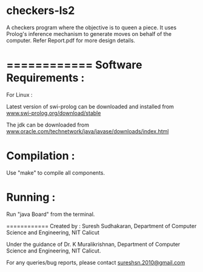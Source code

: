 checkers-ls2
============

A checkers program where the objective is to queen a piece. It uses Prolog's inference mechanism to generate moves on behalf of the computer. Refer Report.pdf for more design details.

============
Software Requirements : 
============

For Linux :

Latest version of swi-prolog can be downloaded and installed from 
www.swi-prolog.org/download/stable

The jdk can be downloaded from
www.oracle.com/technetwork/java/javase/downloads/index.html

Compilation :
============
Use "make" to compile all components.

Running :
============
Run "java Board" from the terminal.

============
Created by :
Suresh Sudhakaran, Department of Computer Science and Engineering, NIT Calicut

Under the guidance of 
Dr. K Muralikrishnan, Department of Computer Science and Engineering, NIT Calicut.

For any queries/bug reports, please contact sureshsn.2010@gmail.com 
